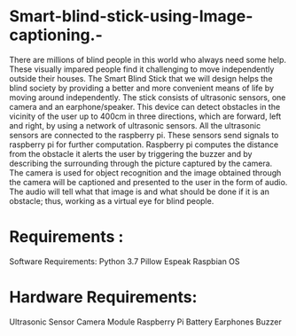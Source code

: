 # Smart-blind-stick-using-Image-captioning.-
There are millions of blind people in this world who always need some help. These visually impared people find it challenging to move independently outside their houses.  The Smart Blind Stick that we will design helps the blind society by providing a better and more convenient means of life by moving around independently. The stick consists of ultrasonic sensors, one camera and an earphone/speaker. This device can detect obstacles in the vicinity of the user up to 400cm in three directions, which are forward, left and right, by using a network of ultrasonic sensors. All the ultrasonic sensors are connected to the raspberry pi. These sensors send signals to raspberry pi for further computation. Raspberry pi computes the distance from the obstacle it alerts the user by triggering the buzzer and by describing the surrounding through the picture captured by the camera. The camera is used for object recognition and the image obtained through the camera will be captioned and presented to the user in the form of audio. The audio will tell what that image is  and what should be done if it is an obstacle; thus, working as a virtual eye for blind people.


# Requirements :
Software Requirements:
Python 3.7
Pillow
Espeak
Raspbian OS

# Hardware Requirements:
Ultrasonic Sensor
Camera Module
Raspberry Pi
Battery
Earphones
Buzzer
